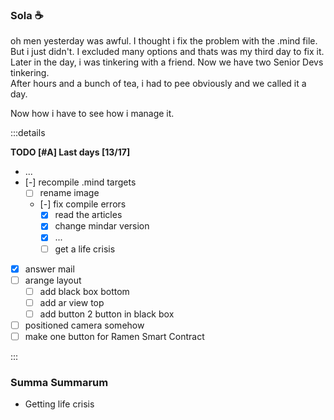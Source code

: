 ### Sola ☕

oh men yesterday was awful. 
I thought i fix the problem with the .mind file.  
But i just didn't. I excluded many options and thats was my third day to fix it. 
Later in the day, i was tinkering with a friend.
Now we have two Senior Devs tinkering.  
After hours and a bunch of tea, i had to pee obviously and we called it a day.

Now how i have to see how i manage it.  

:::details

**TODO [#A] Last days [13/17]**

- ...
- [-] recompile .mind targets
  - [ ] rename image
  - [-] fix compile errors
    - [X] read the articles
    - [X] change mindar version
    - [X] ...
    - [ ] get a life crisis
- [X] answer mail
- [ ] arange layout
  - [ ] add black box bottom
  - [ ] add ar view top
  - [ ] add button 2 button in black box
- [ ] positioned camera somehow
- [ ] make one button for Ramen Smart Contract

:::

### Summa Summarum

- Getting life crisis

